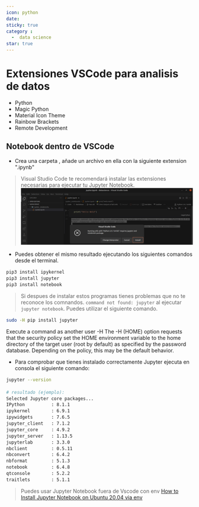 ```yaml
---
icon: python
date: 
sticky: true
category :
  -  data science
star: true
---
```


# Extensiones VSCode para analisis de datos
+ Python
+ Magic Python
+ Material Icon Theme
+ Rainbow Brackets
+ Remote Development

## Notebook dentro de VSCode
+ Crea una carpeta , añade un archivo en ella con la siguiente extension ".ipynb"
> Visual Studio Code te recomendará instalar las extensiones necesarias para ejecutar tu Jupyter Notebook.
![Jupyter Notebook](/datascience/jupiter_notebook1.png)

+ Puedes obtener el mismo resultado ejecutando los siguientes comandos desde el terminal.
``` sh
pip3 install ipykernel
pip3 install jupyter
pip3 install notebook
```
> Si despues de instalar estos programas tienes problemas que no te reconoce los comnandos.
`command not found: jupyter` al ejecutar  `jupyter notebook`. Puedes utilizar el siguiente comando.

```sh
sudo -H pip install jupyter
 ```
Execute a command as another user -H
 The -H (HOME) option requests that the security policy set the HOME environment variable to the home directory of the target user (root by default) as specified by the password database. Depending on the policy, this may be the default behavior.

+ Para  comprobar que tienes instalado correctamente Jupyter ejecuta en consola el siguiente comando:
```sh
jupyter --version

# resultado (ejemplo):
Selected Jupyter core packages...
IPython          : 8.1.1
ipykernel        : 6.9.1
ipywidgets       : 7.6.5
jupyter_client   : 7.1.2
jupyter_core     : 4.9.2
jupyter_server   : 1.13.5
jupyterlab       : 3.3.0
nbclient         : 0.5.11
nbconvert        : 6.4.2
nbformat         : 5.1.3
notebook         : 6.4.8
qtconsole        : 5.2.2
traitlets        : 5.1.1

```
 >Puedes usar Jupyter Notebook fuera de Vscode con env
[How to Install Jupyter Notebook on Ubuntu 20.04 via env](https://linuxways.net/ubuntu/how-to-install-jupyter-notebook-on-ubuntu-20-04/)